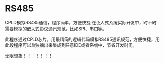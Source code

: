 # RS485
CPLD模拟RS485通信，程序简单，方便快捷
在嵌入式系统实际开发中，时不时需要模拟的嵌入式协议通讯规范，比如SPI、串口等。

此程序通过CPLD芯片，用最精简的逻辑代码模拟RS485通讯规范，方便快捷，用此段程序可以单独摘出来集成到任意IDE或者系统中，节省开发时间。

无限想象！！！！！！！
